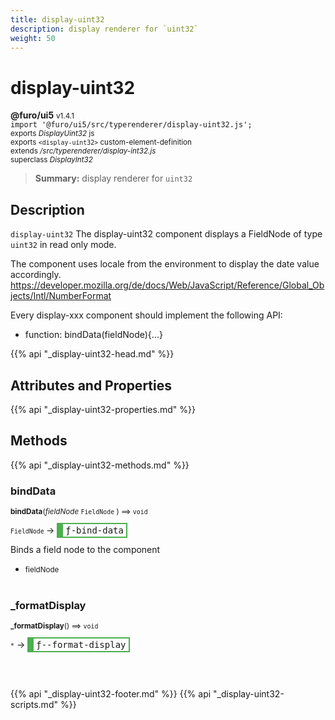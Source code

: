 ```yaml
---
title: display-uint32
description: display renderer for `uint32`
weight: 50
---
```


# display-uint32
**@furo/ui5** <small>v1.4.1</small>
<br>`import '@furo/ui5/src/typerenderer/display-uint32.js';`<small>
<br>exports *DisplayUint32* js
<br>exports `<display-uint32>` custom-element-definition
<br>extends */src/typerenderer/display-int32.js*
<br>superclass *DisplayInt32*</small>

> **Summary:** display renderer for `uint32`

## Description

`display-uint32`
The display-uint32 component displays a FieldNode of type `uint32` in read only mode.

The component uses locale from the environment to display the date value accordingly.
https://developer.mozilla.org/de/docs/Web/JavaScript/Reference/Global_Objects/Intl/NumberFormat

Every display-xxx component should implement the following API:
- function: bindData(fieldNode){...}

{{% api "_display-uint32-head.md" %}}

## Attributes and Properties
{{% api "_display-uint32-properties.md" %}}






## Methods
{{% api "_display-uint32-methods.md" %}}


### **bindData**
<small>**bindData**(*fieldNode* `FieldNode` ) ⟹ `void`</small>

<small>`FieldNode` </small> →
<span  style="border-width:2px 2px 2px 10px; border-style: solid;border-color:  rgb(76, 175, 80);font-family:monospace; padding:2px 4px;">ƒ-bind-data</span>

Binds a field node to the component

- <small>fieldNode </small>
<br><br>

### **_formatDisplay**
<small>**_formatDisplay**() ⟹ `void`</small>

<small>`*`</small> →
<span  style="border-width:2px 2px 2px 10px; border-style: solid;border-color:  rgb(76, 175, 80);font-family:monospace; padding:2px 4px;">ƒ--format-display</span>



<br><br>





{{% api "_display-uint32-footer.md" %}}
{{% api "_display-uint32-scripts.md" %}}
